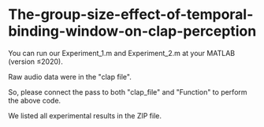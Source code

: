 # The-group-size-effect-of-temporal-binding-window-on-clap-perception

You can run our Experiment_1.m and Experiment_2.m at your MATLAB (version $\leq$2020).

Raw audio data were in the "clap file". 

So, please connect the pass to both "clap_file" and "Function" to perform the above code.

We listed all experimental results in the ZIP file. 
